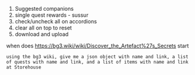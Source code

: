 1. Suggested companions
2. single quest rewards - sussur
3. check/uncheck all on accordions
4. clear all on top to reset
5. download and upload

when does https://bg3.wiki/wiki/Discover_the_Artefact%27s_Secrets start

```
using the bg3 wiki, give me a json object with name and link, a list of quests with name and link, and a list of items with name and link at Storehouse
```

